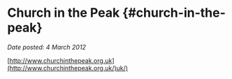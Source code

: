 # Church in the Peak {#church-in-the-peak}

_Date posted: 4 March 2012_

[http://www.churchinthepeak.org.uk](http://www.churchinthepeak.org.uk/)uk/)